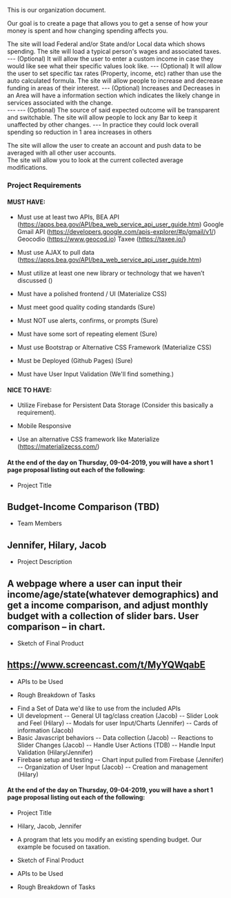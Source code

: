 This is our organization document.  

Our goal is to create a page that allows you to get a sense of how your money is spent and how changing spending affects you.

The site will load Federal and/or State and/or Local data which shows spending.
The site will load a typical person's wages and associated taxes. 
--- (Optional) It will allow the user to enter a custom income in case they would like see what their specific values look like.
--- (Optional) It will allow the user to set specific tax rates (Property, income, etc) rather than use the auto calculated formula.
The site will allow people to increase and decrease funding in areas of their interest.
--- (Optional) Increases and Decreases in an Area will have a information section which indicates the likely change in services associated with the change.  
--- --- (Optional) The source of said expected outcome will be transparent and switchable.
The site will allow people to lock any Bar to keep it unaffected by other changes.
--- In practice they could lock overall spending so reduction in 1 area increases in others

The site will allow the user to create an account and push data to be averaged with all other user accounts.  
The site will allow you to look at the current collected average modifications.


### Project Requirements

#### MUST HAVE:

* Must use at least two APIs, BEA API (https://apps.bea.gov/API/bea_web_service_api_user_guide.htm) Google Gmail API (https://developers.google.com/apis-explorer/#p/gmail/v1/) Geocodio (https://www.geocod.io)  Taxee (https://taxee.io/)

* Must use AJAX to pull data (https://apps.bea.gov/API/bea_web_service_api_user_guide.htm)

* Must utilize at least one new library or technology that we haven’t discussed ()

* Must have a polished frontend / UI (Materialize CSS)

* Must meet good quality coding standards (Sure)

* Must NOT use alerts, confirms, or prompts (Sure)

* Must have some sort of repeating element (Sure)

* Must use Bootstrap or Alternative CSS Framework (Materialize CSS)

* Must be Deployed (Github Pages) (Sure)

* Must have User Input Validation (We'll find something.)

#### NICE TO HAVE:

* Utilize Firebase for Persistent Data Storage (Consider this basically a requirement).

* Mobile Responsive

* Use an alternative CSS framework like Materialize (https://materializecss.com/)

#### At the end of the day on Thursday, 09-04-2019, you will have a short 1 page proposal listing out each of the following:

* Project Title
## Budget-Income Comparison (TBD)

* Team Members
## Jennifer, Hilary, Jacob

* Project Description
## A webpage where a user can input their income/age/state(whatever demographics) and get a income comparison, and adjust monthly budget with a collection of slider bars. User comparison – in chart.

* Sketch of Final Product
## https://www.screencast.com/t/MyYQWqabE

* APIs to be Used

* Rough Breakdown of Tasks
- Find a Set of Data we'd like to use from the included APIs
- UI development
-- General UI tag/class creation (Jacob)
-- Slider Look and Feel (Hilary)
-- Modals for user Input/Charts (Jennifer)
-- Cards of information (Jacob)
- Basic Javascript behaviors
-- Data collection (Jacob)
-- Reactions to Slider Changes (Jacob)
-- Handle User Actions (TDB)
-- Handle Input Validation (Hilary/Jennifer)
- Firebase setup and testing
-- Chart input pulled from Firebase (Jennifer)
-- Organization of User Input (Jacob)
-- Creation and management (Hilary)


#### At the end of the day on Thursday, 09-04-2019, you will have a short 1 page proposal listing out each of the following:

* Project Title

* Hilary, Jacob, Jennifer

* A program that lets you modify an existing spending budget.  Our example be focused on taxation.

* Sketch of Final Product

* APIs to be Used

* Rough Breakdown of Tasks


